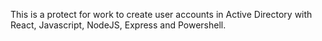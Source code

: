 This is a protect for work to create user accounts in Active Directory with React, Javascript, NodeJS, Express and Powershell.
